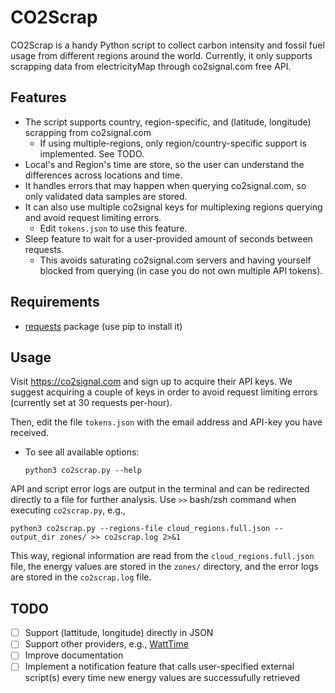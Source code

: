 # CO2Scrap
CO2Scrap is a handy Python script to collect carbon intensity and fossil fuel usage from different regions around the world. Currently, it only supports scrapping data from electricityMap through co2signal.com free API.

## Features
* The script supports country, region-specific, and (latitude, longitude) scrapping from co2signal.com
  * If using multiple-regions, only region/country-specific support is implemented. See TODO.
* Local's and Region's time are store, so the user can understand the differences across locations and time.
* It handles errors that may happen when querying co2signal.com, so only validated data samples are stored.
* It can also use multiple co2signal keys for multiplexing regions querying and avoid request limiting errors.
  -  Edit ```tokens.json``` to use this feature.
* Sleep feature to wait for a user-provided amount of seconds between requests.
  -  This avoids saturating co2signal.com servers and having yourself blocked from querying (in case you do not own multiple API tokens).
 
 ## Requirements
 
 * [requests](https://pypi.org/project/requests/) package (use pip to install it)
 
## Usage

Visit https://co2signal.com and sign up to acquire their API keys. We suggest acquiring a couple of keys in order to avoid request limiting errors (currently set at 30 requests per-hour).

Then, edit the file ```tokens.json``` with the email address and API-key you have received.

* To see all available options:
   ```
   python3 co2scrap.py --help
   ```

API and script error logs are output in the terminal and can be redirected directly to a file for further analysis. Use ```>>``` bash/zsh command when executing ```co2scrap.py```, e.g.,

```python3 co2scrap.py --regions-file cloud_regions.full.json --output_dir zones/ >> co2scrap.log 2>&1```

This way, regional information are read from the ```cloud_regions.full.json``` file, the energy values are stored in the ```zones/``` directory, and the error logs are stored in the ```co2scrap.log``` file.

## TODO
- [ ] Support (lattitude, longitude) directly in JSON
- [ ] Support other providers, e.g., [WattTime](https://www.watttime.org/api-documentation)
- [ ] Improve documentation
- [ ] Implement a notification feature that calls user-specified external script(s) every time new energy values are successufully retrieved 
